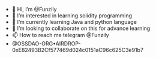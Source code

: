 - 👋 Hi, I’m @Funzily
- 👀 I’m interested in learning solidity programming
- 🌱 I’m currently learning Java and python language
- 💞️ I’m looking to collaborate on this for advance learning
- 📫 How to reach me telegram @Funzily
- @OSSDAO-ORG•AIRDROP- 0xE82493B2Cf577469d024c0151aC96c625C3e91b7
<!---
Funzily/Funzily is a ✨ special ✨ repository because its `README.md` (this file) appears on your GitHub profile.
You can click the Preview link to take a look at your changes.
--->
